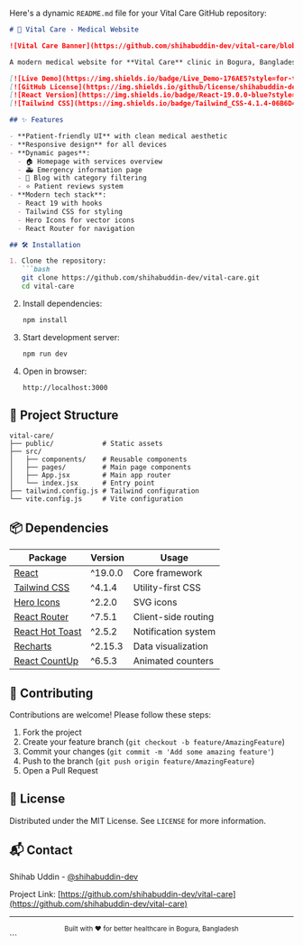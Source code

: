Here's a dynamic `README.md` file for your Vital Care GitHub repository:

```markdown
# 🏥 Vital Care - Medical Website

![Vital Care Banner](https://github.com/shihabuddin-dev/vital-care/blob/main/public/banner.png?raw=true)

A modern medical website for **Vital Care** clinic in Bogura, Bangladesh, built with React and Tailwind CSS.

[![Live Demo](https://img.shields.io/badge/Live_Demo-176AE5?style=for-the-badge&logo=vercel&logoColor=white)](https://vital-care.vercel.app)
[![GitHub License](https://img.shields.io/github/license/shihabuddin-dev/vital-care?style=for-the-badge)](LICENSE)
[![React Version](https://img.shields.io/badge/React-19.0.0-blue?style=for-the-badge&logo=react)](https://react.dev)
[![Tailwind CSS](https://img.shields.io/badge/Tailwind_CSS-4.1.4-06B6D4?style=for-the-badge&logo=tailwindcss)](https://tailwindcss.com)

## ✨ Features

- **Patient-friendly UI** with clean medical aesthetic
- **Responsive design** for all devices
- **Dynamic pages**:
  - 🏠 Homepage with services overview
  - 🚑 Emergency information page
  - 📝 Blog with category filtering
  - ⭐ Patient reviews system
- **Modern tech stack**:
  - React 19 with hooks
  - Tailwind CSS for styling
  - Hero Icons for vector icons
  - React Router for navigation

## 🛠️ Installation

1. Clone the repository:
   ```bash
   git clone https://github.com/shihabuddin-dev/vital-care.git
   cd vital-care
   ```

2. Install dependencies:
   ```bash
   npm install
   ```

3. Start development server:
   ```bash
   npm run dev
   ```

4. Open in browser:
   ```
   http://localhost:3000
   ```

## 📂 Project Structure

```
vital-care/
├── public/            # Static assets
├── src/
│   ├── components/    # Reusable components
│   ├── pages/         # Main page components
│   ├── App.jsx        # Main app router
│   └── index.jsx      # Entry point
├── tailwind.config.js # Tailwind configuration
└── vite.config.js     # Vite configuration
```

## 📦 Dependencies

| Package | Version | Usage |
|---------|---------|-------|
| [React](https://react.dev) | ^19.0.0 | Core framework |
| [Tailwind CSS](https://tailwindcss.com) | ^4.1.4 | Utility-first CSS |
| [Hero Icons](https://heroicons.com) | ^2.2.0 | SVG icons |
| [React Router](https://reactrouter.com) | ^7.5.1 | Client-side routing |
| [React Hot Toast](https://react-hot-toast.com) | ^2.5.2 | Notification system |
| [Recharts](https://recharts.org) | ^2.15.3 | Data visualization |
| [React CountUp](https://react-countup.now.sh) | ^6.5.3 | Animated counters |

## 🌟 Contributing

Contributions are welcome! Please follow these steps:

1. Fork the project
2. Create your feature branch (`git checkout -b feature/AmazingFeature`)
3. Commit your changes (`git commit -m 'Add some amazing feature'`)
4. Push to the branch (`git push origin feature/AmazingFeature`)
5. Open a Pull Request

## 📄 License

Distributed under the MIT License. See `LICENSE` for more information.

## 📬 Contact

Shihab Uddin - [@shihabuddin-dev](https://github.com/shihabuddin-dev)

Project Link: [https://github.com/shihabuddin-dev/vital-care](https://github.com/shihabuddin-dev/vital-care)

---

<div align="center">
  <sub>Built with ❤️ for better healthcare in Bogura, Bangladesh</sub>
</div>
```


